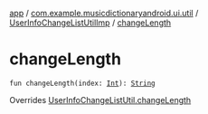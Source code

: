 [app](../../index.md) / [com.example.musicdictionaryandroid.ui.util](../index.md) / [UserInfoChangeListUtilImp](index.md) / [changeLength](./change-length.md)

# changeLength

`fun changeLength(index: `[`Int`](https://kotlinlang.org/api/latest/jvm/stdlib/kotlin/-int/index.html)`): `[`String`](https://kotlinlang.org/api/latest/jvm/stdlib/kotlin/-string/index.html)

Overrides [UserInfoChangeListUtil.changeLength](../-user-info-change-list-util/change-length.md)


